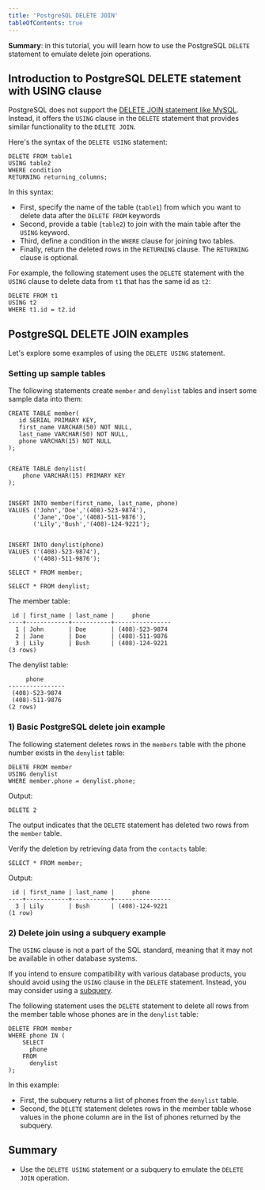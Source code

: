```yaml
---
title: 'PostgreSQL DELETE JOIN'
tableOfContents: true
---
```


**Summary**: in this tutorial, you will learn how to use the PostgreSQL `DELETE` statement to emulate delete join operations.



## Introduction to PostgreSQL DELETE statement with USING clause



PostgreSQL does not support the [DELETE JOIN statement like MySQL](https://www.mysqltutorial.org/mysql-basics/mysql-delete-join/). Instead, it offers the `USING` clause in the `DELETE` statement that provides similar functionality to the `DELETE JOIN`.



Here's the syntax of the `DELETE USING` statement:



```
DELETE FROM table1
USING table2
WHERE condition
RETURNING returning_columns;
```



In this syntax:



- First, specify the name of the table (`table1`) from which you want to delete data after the `DELETE FROM` keywords
- Second, provide a table (`table2`) to join with the main table after the `USING` keyword.
- Third, define a condition in the `WHERE` clause for joining two tables.
- Finally, return the deleted rows in the `RETURNING` clause. The `RETURNING` clause is optional.


For example, the following statement uses the `DELETE` statement with the `USING` clause to delete data from `t1` that has the same id as `t2`:



```
DELETE FROM t1
USING t2
WHERE t1.id = t2.id
```



## PostgreSQL DELETE JOIN examples



Let's explore some examples of using the `DELETE USING` statement.



### Setting up sample tables



The following statements create `member` and `denylist` tables and insert some sample data into them:



```
CREATE TABLE member(
   id SERIAL PRIMARY KEY,
   first_name VARCHAR(50) NOT NULL,
   last_name VARCHAR(50) NOT NULL,
   phone VARCHAR(15) NOT NULL
);


CREATE TABLE denylist(
    phone VARCHAR(15) PRIMARY KEY
);


INSERT INTO member(first_name, last_name, phone)
VALUES ('John','Doe','(408)-523-9874'),
       ('Jane','Doe','(408)-511-9876'),
       ('Lily','Bush','(408)-124-9221');


INSERT INTO denylist(phone)
VALUES ('(408)-523-9874'),
       ('(408)-511-9876');

SELECT * FROM member;

SELECT * FROM denylist;
```



The member table:



```
 id | first_name | last_name |     phone
----+------------+-----------+----------------
  1 | John       | Doe       | (408)-523-9874
  2 | Jane       | Doe       | (408)-511-9876
  3 | Lily       | Bush      | (408)-124-9221
(3 rows)
```



The denylist table:



```
     phone
----------------
 (408)-523-9874
 (408)-511-9876
(2 rows)
```



### 1) Basic PostgreSQL delete join example



The following statement deletes rows in the `members` table with the phone number exists in the `denylist` table:



```
DELETE FROM member
USING denylist
WHERE member.phone = denylist.phone;
```



Output:



```
DELETE 2
```



The output indicates that the `DELETE` statement has deleted two rows from the `member` table.



Verify the deletion by retrieving data from the `contacts` table:



```
SELECT * FROM member;
```



Output:



```
 id | first_name | last_name |     phone
----+------------+-----------+----------------
  3 | Lily       | Bush      | (408)-124-9221
(1 row)
```



### 2) Delete join using a subquery example



The `USING` clause is not a part of the SQL standard, meaning that it may not be available in other database systems.



If you intend to ensure compatibility with various database products, you should avoid using the `USING` clause in the `DELETE` statement. Instead, you may consider using a [subquery](/docs/postgresql/postgresql-subquery).



The following statement uses the `DELETE` statement to delete all rows from the member table whose phones are in the `denylist` table:



```
DELETE FROM member
WHERE phone IN (
    SELECT
      phone
    FROM
      denylist
);
```



In this example:



- First, the subquery returns a list of phones from the `denylist` table.
- Second, the `DELETE` statement deletes rows in the member table whose values in the phone column are in the list of phones returned by the subquery.


## Summary



- Use the `DELETE USING` statement or a subquery to emulate the `DELETE JOIN` operation.
